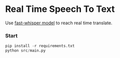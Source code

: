 # Real Time Speech To Text
Use [fast-whisper model](https://github.com/SYSTRAN/faster-whisper) to reach real time translate.

### Start
```python
pip install -r requirements.txt
python src/main.py
```